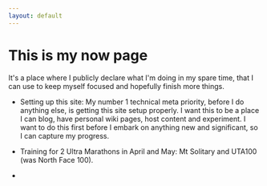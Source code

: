 ```yaml
---
layout: default
---
```


# This is my now page

It's a place where I publicly declare what I'm doing in my spare time, that I can use to keep myself focused and hopefully finish more things.

* Setting up this site: My number 1 technical meta priority, before I do anything else, is getting this site setup properly.
I want this to be a place I can blog, have personal wiki pages, host content and experiment.
I want to do this first before I embark on anything new and significant, so I can capture my progress.

* Training for 2 Ultra Marathons in April and May: Mt Solitary and UTA100 (was North Face 100).

*
